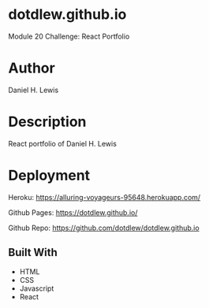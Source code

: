 # dotdlew.github.io
Module 20 Challenge: React Portfolio

# Author
Daniel H. Lewis

# Description
React portfolio of Daniel H. Lewis

# Deployment
Heroku: https://alluring-voyageurs-95648.herokuapp.com/

Github Pages: https://dotdlew.github.io/

Github Repo: https://github.com/dotdlew/dotdlew.github.io

## Built With
* HTML
* CSS
* Javascript
* React
